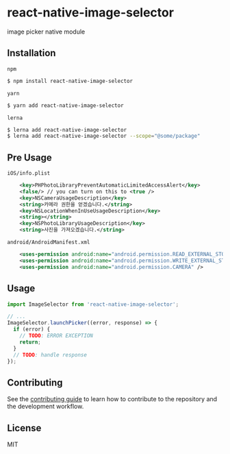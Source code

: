 # react-native-image-selector

image picker native module

## Installation

`npm`

```sh
$ npm install react-native-image-selector
```

`yarn`

```sh
$ yarn add react-native-image-selector
```

`lerna`

```sh
$ lerna add react-native-image-selector
$ lerna add react-native-image-selector --scope="@some/package"
```

## Pre Usage

`iOS/info.plist`

```xml
    <key>PHPhotoLibraryPreventAutomaticLimitedAccessAlert</key>
    <false/> // you can turn on this to <true />
    <key>NSCameraUsageDescription</key>
    <string>카메라 권한을 얻겠습니다.</string>
    <key>NSLocationWhenInUseUsageDescription</key>
    <string></string>
    <key>NSPhotoLibraryUsageDescription</key>
    <string>사진을 가져오겠습니다.</string>
```

`android/AndroidManifest.xml`

```xml
    <uses-permission android:name="android.permission.READ_EXTERNAL_STORAGE" />
    <uses-permission android:name="android.permission.WRITE_EXTERNAL_STORAGE" />
    <uses-permission android:name="android.permission.CAMERA" />
```

## Usage

```js
import ImageSelector from 'react-native-image-selector';

// ...
ImageSelector.launchPicker((error, response) => {
  if (error) {
    // TODO: ERROR EXCEPTION
    return;
  }
  // TODO: handle response
});
```

## Contributing

See the [contributing guide](CONTRIBUTING.md) to learn how to contribute to the repository and the development workflow.

## License

MIT
